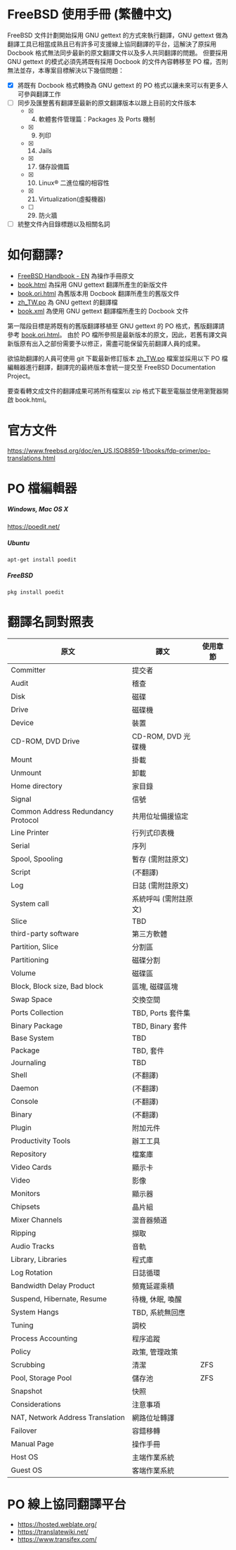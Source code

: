 # FreeBSD 使用手冊 (繁體中文)

FreeBSD 文件計劃開始採用 GNU gettext 的方式來執行翻譯，GNU gettext 做為翻譯工具已相當成熟且已有許多可支援線上協同翻譯的平台，這解決了原採用 Docbook 格式無法同步最新的原文翻譯文件以及多人共同翻譯的問題。
但要採用 GNU gettext 的模式必須先將既有採用 Docbook 的文件內容轉移至 PO 檔，否則無法並存，本專案目標解決以下幾個問題：

- [x] 將既有 Docbook 格式轉換為 GNU gettext 的 PO 格式以讓未來可以有更多人可參與翻譯工作
- [ ] 同步及匯整舊有翻譯至最新的原文翻譯版本以跟上目前的文件版本
  - [X] 4. 軟體套件管理篇：Packages 及 Ports 機制
  - [X] 9. 列印
  - [X] 14. Jails
  - [X] 17. 儲存設備篇
  - [X] 10. Linux® 二進位檔的相容性
  - [X] 21. Virtualization(虛擬機器)
  - [ ] 29. 防火牆
- [ ] 統整文件內目錄標題以及相關名詞

# 如何翻譯?
* [FreeBSD Handbook - EN](https://www.freebsd.org/doc/en_US.ISO8859-1/books/handbook/) 為操作手冊原文
* [book.html](book.html) 為採用 GNU gettext 翻譯所產生的新版文件
* [book.ori.html](book.ori.html) 為舊版本用 Docbook 翻譯所產生的舊版文件
* [zh_TW.po](zh_TW.po) 為 GNU gettext 的翻譯檔
* [book.xml](book.xml) 為使用 GNU gettext 翻譯檔所產生的 Docbook 文件

第一階段目標是將既有的舊版翻譯移植至 GNU gettext 的 PO 格式，舊版翻譯請參考 [book.ori.html](book.ori.html)。
由於 PO 檔所參照是最新版本的原文，因此，若舊有譯文與新版原有出入之部份需要予以修正，需盡可能保留先前翻譯人員的成果。

欲協助翻譯的人員可使用 git 下載最新修訂版本 [zh_TW.po](zh_TW.po) 檔案並採用以下 PO 檔編輯器進行翻譯，翻譯完的最終版本會統一提交至 FreeBSD Documentation Project。

要查看轉文成文件的翻譯成果可將所有檔案以 zip 格式下載至電腦並使用瀏覽器開啟 book.html。

# 官方文件
https://www.freebsd.org/doc/en_US.ISO8859-1/books/fdp-primer/po-translations.html

# PO 檔編輯器

##### Windows, Mac OS X
https://poedit.net/
##### Ubuntu
```
apt-get install poedit
```
##### FreeBSD
```
pkg install poedit
```

# 翻譯名詞對照表
| 原文  | 譯文 | 使用章節 |
| ------------- | ------------- | ------------ |
| Committer | 提交者 ||
| Audit | 稽查 | |
| Disk | 磁碟 ||
| Drive | 磁碟機 ||
| Device | 裝置 ||
| CD-ROM, DVD Drive | CD-ROM, DVD 光碟機 ||
| Mount | 掛載 ||
| Unmount | 卸載 ||
| Home directory | 家目錄 ||
| Signal | 信號 ||
| Common Address Redundancy Protocol | 共用位址備援協定 |||
| Line Printer | 行列式印表機 ||
| Serial | 序列 ||
| Spool, Spooling | 暫存 (需附註原文) ||
| Script | (不翻譯) ||
| Log | 日誌 (需附註原文) ||
| System call | 系統呼叫 (需附註原文) ||
| Slice  | TBD ||
| third-party software | 第三方軟體 ||
| Partition, Slice | 分割區 ||
| Partitioning | 磁碟分割 ||
| Volume | 磁碟區 ||
| Block, Block size, Bad block | 區塊, 磁碟區塊 ||
| Swap Space | 交換空間 ||
| Ports Collection | TBD, Ports 套件集 ||
| Binary Package | TBD, Binary 套件 ||
| Base System | TBD ||
| Package | TBD, 套件 ||
| Journaling | TBD | |
| Shell | (不翻譯) ||
| Daemon | (不翻譯) ||
| Console | (不翻譯) ||
| Binary | (不翻譯) ||
| Plugin | 附加元件 ||
| Productivity Tools | 辦工工具 ||
| Repository | 檔案庫 ||
| Video Cards | 顯示卡 ||
| Video | 影像 ||
| Monitors | 顯示器 ||
| Chipsets | 晶片組 ||
| Mixer Channels | 混音器頻道 ||
| Ripping | 擷取 ||
| Audio Tracks | 音軌 ||
| Library, Libraries | 程式庫 | |
| Log Rotation | 日誌循環 ||
| Bandwidth Delay Product | 頻寬延遲乘積 ||
| Suspend, Hibernate, Resume | 待機, 休眠, 喚醒 ||
| System Hangs | TBD, 系統無回應 ||
| Tuning | 調校 ||
| Process Accounting | 程序追蹤 ||
| Policy | 政策, 管理政策 ||
| Scrubbing | 清潔 | ZFS |
| Pool, Storage Pool | 儲存池 | ZFS |
| Snapshot | 快照 |  |
| Considerations | 注意事項 | |
| NAT, Network Address Translation | 網路位址轉譯 ||
| Failover | 容錯移轉 ||
| Manual Page | 操作手冊 ||
| Host OS | 主端作業系統 ||
| Guest OS | 客端作業系統 ||

# PO 線上協同翻譯平台
* https://hosted.weblate.org/
* https://translatewiki.net/
* https://www.transifex.com/
